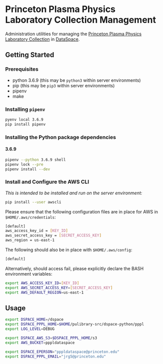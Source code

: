 # Princeton Plasma Physics Laboratory Collection Management

Administration utilities for managing the [Princeton Plasma Physics Laboratory Collection](https://dataspace.princeton.edu/jspui/handle/88435/dsp01pz50gz45g) in [DataSpace](https://dataspace.princeton.edu/jspui/).

## Getting Started

### Prerequisites

- python 3.6.9 (this may be `python3` within server environments)
- pip (this may be `pip3` within server environments)
- pipenv
- make

### Installing `pipenv`

```bash
pyenv local 3.6.9
pip install pipenv
```

### Installing the Python package dependencies

#### 3.6.9

```bash
pipenv --python 3.6.9 shell
pipenv lock --pre
pipenv install --dev
```
### Install and Configure the AWS CLI
*This is intended to be installed and run on the server environment:*

```bash
pip install --user awscli
```

Please ensure that the following configuration files are in place for AWS in `$HOME/.aws/credentials`:

```bash
[default]
aws_access_key_id = [KEY_ID]
aws_secret_access_key = [SECRET_ACCESS_KEY]
aws_region = us-east-1
```

The following should also be in place with `$HOME/.aws/config`:

```bash
[default]
```

Alternatively, should access fail, please explicitly declare the BASH environment variables:

```bash
export AWS_ACCESS_KEY_ID=[KEY_ID]
export AWS_SECRET_ACCESS_KEY=[SECRET_ACCESS_KEY]
export AWS_DEFAULT_REGION=us-east-1
```

## Usage

```bash
export DSPACE_HOME=/dspace
export DSPACE_PPPL_HOME=$HOME/pulibrary-src/dspace-python/pppl
export LOG_LEVEL=DEBUG

export DSPACE_AWS_S3=$DSPACE_PPPL_HOME/s3
export AWS_BUCKET=pppldataspace

export DSPACE_EPERSON="pppldataspace@princeton.edu"
export DSPACE_PPPL_EMAIL="jrg5@princeton.edu"
```
